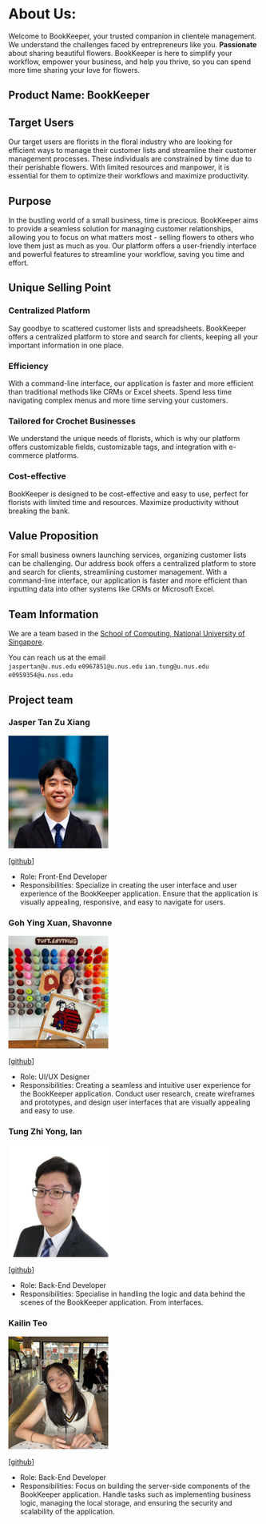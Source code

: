# About Us:

Welcome to BookKeeper, your trusted companion in clientele management. We understand the
challenges faced by entrepreneurs like you. **Passionate** about sharing beautiful flowers.
BookKeeper is here to simplify your workflow, empower your business, and help you thrive, so you can spend more time
sharing your love for flowers.

## Product Name: BookKeeper

## Target Users

Our target users are florists in the floral industry who are looking for efficient ways to manage their
customer lists and streamline their customer management processes. These individuals are constrained by time due to
their perishable flowers. With limited resources and manpower, it is essential for them to optimize their workflows and
maximize productivity.

## Purpose

In the bustling world of a small business, time is precious. BookKeeper aims to provide a seamless solution for managing
customer relationships, allowing you to focus on what matters most - selling flowers to others who love them just as
much as you. Our platform offers a user-friendly interface and powerful features to streamline your workflow, saving
you time and effort.

## Unique Selling Point

### Centralized Platform

Say goodbye to scattered customer lists and spreadsheets. BookKeeper offers a centralized platform to store and search
for clients, keeping all your important information in one place.

### Efficiency

With a command-line interface, our application is faster and more efficient than traditional methods like CRMs or
Excel sheets. Spend less time navigating complex menus and more time serving your customers.

### Tailored for Crochet Businesses

We understand the unique needs of florists, which is why our platform offers customizable fields, customizable
tags, and integration with e-commerce platforms.

### Cost-effective

BookKeeper is designed to be cost-effective and easy to use, perfect for florists with limited time and resources.
Maximize productivity without breaking the bank.

## Value Proposition

For small business owners launching services, organizing customer lists can be challenging. Our address book offers a
centralized platform to store and search for clients, streamlining customer management. With a command-line interface,
our application is faster and more efficient than inputting data into other systems like CRMs or Microsoft Excel.

## Team Information

We are a team based in the [School of Computing, National University of Singapore](http://www.comp.nus.edu.sg).

You can reach us at the email  
`jaspertan@u.nus.edu` `e0967851@u.nus.edu` `ian.tung@u.nus.edu` `e0959354@u.nus.edu`

## Project team

### Jasper Tan Zu Xiang

<img src="images/jaspertzx.png" width="200px" height="225px">

[[github](https://github.com/Jaspertzx)]

* Role: Front-End Developer
* Responsibilities: Specialize in creating the user interface and user experience of the BookKeeper application. Ensure
  that the application is visually appealing, responsive, and easy to navigate for users.

### Goh Ying Xuan, Shavonne

<img src="images/shavonneg.png" width="200px" height="225px">

[[github](http://github.com/shavonneg)]

* Role: UI/UX Designer
* Responsibilities: Creating a seamless and intuitive user experience for the BookKeeper application. Conduct user
  research, create wireframes and prototypes, and design user interfaces that are visually appealing and easy to use.

### Tung Zhi Yong, Ian

<img src="images/rertyy.png" width="200px" height="225px">

[[github](http://github.com/rertyy)]

* Role: Back-End Developer
* Responsibilities: Specialise in handling the logic and data behind the scenes of the BookKeeper application. From
  interfaces.

### Kailin Teo

<img src="images/kailinteoo.png" width="200px" height="225px">

[[github](http://github.com/kailinteoo)]

* Role: Back-End Developer
* Responsibilities: Focus on building the server-side components of the BookKeeper application. Handle tasks such as
  implementing business logic, managing the local storage, and ensuring the security and scalability of the application. 
